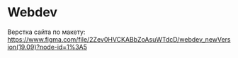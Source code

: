 # Webdev
Верстка сайта по макету: https://www.figma.com/file/2Zev0HVCKABbZoAsuWTdcD/webdev_newVersion(19.09)?node-id=1%3A5
